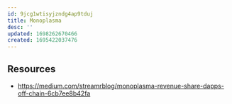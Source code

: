 ```yaml
---
id: 9jcg1wtisyjzndg4ap9tduj
title: Monoplasma
desc: ''
updated: 1698262670466
created: 1695422037476
---
```


## Resources

- https://medium.com/streamrblog/monoplasma-revenue-share-dapps-off-chain-6cb7ee8b42fa